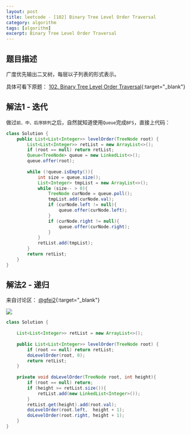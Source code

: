 ```yaml
---
layout: post
title: leetcode - [102] Binary Tree Level Order Traversal
category: algorithm
tags: [algorithm]
excerpt: Binary Tree Level Order Traversal
---
```


## 题目描述  

广度优先输出二叉树，每层以子列表的形式表示。  


具体可看下原题： [102. Binary Tree Level Order Traversal](https://leetcode.com/problems/binary-tree-level-order-traversal/){:target="_blank"}



## 解法1 - 迭代  

做过`前、中、后序排列`之后，自然就知道使用`Queue`完成`BFS`，直接上代码：  

``` java
class Solution {
    public List<List<Integer>> levelOrder(TreeNode root) {
        List<List<Integer>> retList = new ArrayList<>();
        if (root == null) return retList;
        Queue<TreeNode> queue = new LinkedList<>();
        queue.offer(root);
        
        while (!queue.isEmpty()){
            int size = queue.size();
            List<Integer> tmpList = new ArrayList<>();
            while (size-- > 0){
                TreeNode curNode = queue.poll();
                tmpList.add(curNode.val);
                if (curNode.left != null){
                    queue.offer(curNode.left);
                }
                if (curNode.right != null){
                    queue.offer(curNode.right);
                }
            }
            retList.add(tmpList);
        }
        return retList;
    }
}
```

## 解法2 - 递归  

来自讨论区： [@gfei2](https://leetcode.com/problems/binary-tree-level-order-traversal/discuss/33445/Java-Solution-using-DFS){:target="_blank"}  


![](https://yyc-images.oss-cn-beijing.aliyuncs.com/leetcode_102_recursion.png)    

``` java
class Solution {
    
    List<List<Integer>> retList = new ArrayList<>();
    
    public List<List<Integer>> levelOrder(TreeNode root) {
        if (root == null) return retList;
        doLevelOrder(root, 0);
        return retList;
    }
    
    private void doLevelOrder(TreeNode root, int height){
        if (root == null) return;
        if (height >= retList.size()){
            retList.add(new LinkedList<Integer>());
        }
        retList.get(height).add(root.val);
        doLevelOrder(root.left,  height + 1);
        doLevelOrder(root.right, height + 1);
    }
}
```
